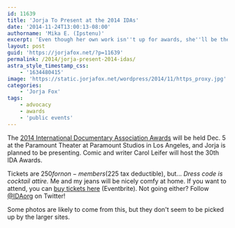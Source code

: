 ```yaml
---
id: 11639
title: 'Jorja To Present at the 2014 IDAs'
date: '2014-11-24T13:00:13-08:00'
authorname: 'Mika E. (Ipstenu)'
excerpt: 'Even though her own work isn''t up for awards, she''ll be there.'
layout: post
guid: 'https://jorjafox.net/?p=11639'
permalink: /2014/jorja-present-2014-idas/
astra_style_timestamp_css:
    - '1634480415'
image: 'https://static.jorjafox.net/wordpress/2014/11/https_proxy.jpg'
categories:
    - 'Jorja Fox'
tags:
    - advocacy
    - awards
    - 'public events'
---
```


The <a href="http://www.documentary.org/awards2014">2014 International Documentary Association Awards</a> will be held Dec. 5 at the Paramount Theater at Paramount Studios in Los Angeles, and Jorja is planned to be presenting. Comic and writer Carol Leifer will host the 30th IDA Awards.

Tickets are $250 for non-members ($225 tax deductible), but... _Dress code is cocktail attire._ Me and my jeans will be nicely comfy at home. If you want to attend, you can <a href="http://www.eventbrite.com/e/ida-documentary-awards-2014-tickets-13267444283">buy tickets here</a> (Eventbrite). Not going either? Follow <a href="https://twitter.com/IDAorg">@IDAorg</a> on Twitter!

Some photos are likely to come from this, but they don't seem to be picked up by the larger sites.
